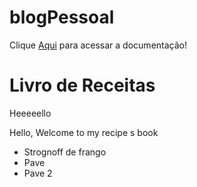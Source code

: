 # blogPessoal

Clique [Aqui](file:///C:/Users/Julia/Desktop/blogPessoal/blogPessoal/documentation/index.html) para acessar a documentação!

# Livro de Receitas 
Heeeeello

Hello, Welcome to my recipe s book 

- Strognoff de frango
- Pave
- Pave 2
